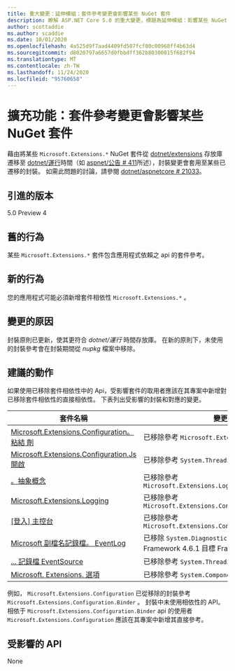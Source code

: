 ```yaml
---
title: 重大變更：延伸模組：套件參考變更會影響某些 NuGet 套件
description: 瞭解 ASP.NET Core 5.0 的重大變更，標題為延伸模組：影響某些 NuGet 套件的套件參考變更
author: scottaddie
ms.author: scaddie
ms.date: 10/01/2020
ms.openlocfilehash: 4a525d9f7aad4409fd507fcf80c00968ff4b63d4
ms.sourcegitcommit: d8020797a6657d0fbbdff362b80300815f682f94
ms.translationtype: MT
ms.contentlocale: zh-TW
ms.lasthandoff: 11/24/2020
ms.locfileid: "95760658"
---
```

# <a name="extensions-package-reference-changes-affecting-some-nuget-packages"></a>擴充功能：套件參考變更會影響某些 NuGet 套件

藉由將某些 `Microsoft.Extensions.*` NuGet 套件從 [dotnet/extensions](https://github.com/dotnet/extensions) 存放庫遷移至 [dotnet/運行](https://github.com/dotnet/runtime)時間（如 [aspnet/公告 # 411](https://github.com/aspnet/Announcements/issues/411)所述），封裝變更會套用至某些已遷移的封裝。 如需此問題的討論，請參閱 [dotnet/aspnetcore # 21033](https://github.com/dotnet/aspnetcore/issues/21033)。

## <a name="version-introduced"></a>引進的版本

5.0 Preview 4

## <a name="old-behavior"></a>舊的行為

某些 `Microsoft.Extensions.*` 套件包含應用程式依賴之 api 的套件參考。

## <a name="new-behavior"></a>新的行為

您的應用程式可能必須新增套件相依性 `Microsoft.Extensions.*` 。

## <a name="reason-for-change"></a>變更的原因

封裝原則已更新，使其更符合 *dotnet/運行* 時間存放庫。 在新的原則下，未使用的封裝參考會在封裝期間從 *nupkg* 檔案中移除。

## <a name="recommended-action"></a>建議的動作

如果使用已移除套件相依性中的 Api，受影響套件的取用者應該在其專案中新增對已移除套件相依性的直接相依性。 下表列出受影響的封裝和對應的變更。

|套件名稱|變更描述|
|------------|------------------|
|[Microsoft.Extensions.Configuration。粘結 劑](https://nuget.org/packages/Microsoft.Extensions.Configuration.Binder)|已移除參考 `Microsoft.Extensions.Configuration`|
|[Microsoft.Extensions.Configuration.Js開啟](https://nuget.org/packages/Microsoft.Extensions.Configuration.Json)    |已移除參考 `System.Threading.Tasks.Extensions`|
|[。抽象概念](https://nuget.org/packages/Microsoft.Extensions.Hosting.Abstractions)|已移除參考 `Microsoft.Extensions.Logging.Abstractions`|
|[Microsoft.Extensions.Logging](https://nuget.org/packages/Microsoft.Extensions.Logging)                          |已移除參考 `Microsoft.Extensions.Configuration.Binder`|
|[[登入] 主控台](https://nuget.org/packages/Microsoft.Extensions.Logging.Console)          |已移除參考 `Microsoft.Extensions.Configuration.Abstractions`|
|[Microsoft 副檔名記錄檔。 EventLog](https://nuget.org/packages/Microsoft.Extensions.Logging.EventLog)        |已移除 `System.Diagnostics.EventLog` .NET Framework 4.6.1 目標 Framework 標記的參考|
|[... 記錄檔 EventSource](https://nuget.org/packages/Microsoft.Extensions.Logging.EventSource)  |已移除參考 `System.Threading.Tasks.Extensions`|
|[Microsoft. Extensions. 選項](https://nuget.org/packages/Microsoft.Extensions.Options)                          |已移除參考 `System.ComponentModel.Annotations`|

例如， `Microsoft.Extensions.Configuration` 已從移除的封裝參考 `Microsoft.Extensions.Configuration.Binder` 。 封裝中未使用相依性的 API。 相依于 `Microsoft.Extensions.Configuration.Binder` api 的使用者 `Microsoft.Extensions.Configuration` 應該在其專案中新增其直接參考。

## <a name="affected-apis"></a>受影響的 API

None

<!--

### Category

ASP.NET Core

### Affected APIs

Not detectable via API analysis

-->
